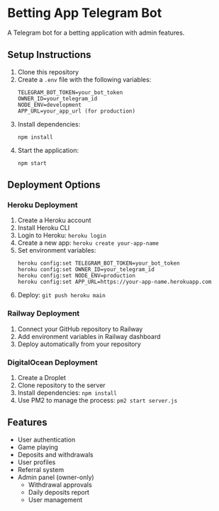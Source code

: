 # Betting App Telegram Bot

A Telegram bot for a betting application with admin features.

## Setup Instructions

1. Clone this repository
2. Create a `.env` file with the following variables:
   ```
   TELEGRAM_BOT_TOKEN=your_bot_token
   OWNER_ID=your_telegram_id
   NODE_ENV=development
   APP_URL=your_app_url (for production)
   ```
3. Install dependencies:
   ```
   npm install
   ```
4. Start the application:
   ```
   npm start
   ```

## Deployment Options

### Heroku Deployment
1. Create a Heroku account
2. Install Heroku CLI
3. Login to Heroku: `heroku login`
4. Create a new app: `heroku create your-app-name`
5. Set environment variables:
   ```
   heroku config:set TELEGRAM_BOT_TOKEN=your_bot_token
   heroku config:set OWNER_ID=your_telegram_id
   heroku config:set NODE_ENV=production
   heroku config:set APP_URL=https://your-app-name.herokuapp.com
   ```
6. Deploy: `git push heroku main`

### Railway Deployment
1. Connect your GitHub repository to Railway
2. Add environment variables in Railway dashboard
3. Deploy automatically from your repository

### DigitalOcean Deployment
1. Create a Droplet
2. Clone repository to the server
3. Install dependencies: `npm install`
4. Use PM2 to manage the process: `pm2 start server.js`

## Features
- User authentication
- Game playing
- Deposits and withdrawals
- User profiles
- Referral system
- Admin panel (owner-only)
  - Withdrawal approvals
  - Daily deposits report
  - User management